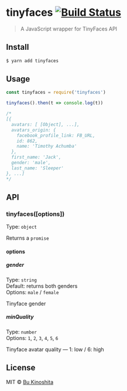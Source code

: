 # tinyfaces [![Build Status](https://travis-ci.org/bukinoshita/tinyfaces.svg?branch=master)](https://travis-ci.org/bukinoshita/tinyfaces)


> A JavaScript wrapper for TinyFaces API


## Install

```bash
$ yarn add tinyfaces
```


## Usage

```js
const tinyfaces = require('tinyfaces')

tinyfaces().then(t => console.log(t))

/*
[{
  avatars: [ [Object], ...],
  avatars_origin: {
    facebook_profile_link: FB_URL,
    id: 862,
    name: 'Timothy Achumba'
  },
  first_name: 'Jack',
  gender: 'male',
  last_name: 'Sleeper'
}, ...]
*/
```


## API

### tinyfaces([options])

Type: `object`

Returns a `promise`

#### options

##### gender

Type: `string`<br/>
Default: returns both genders<br/>
Options: `male` / `female`

Tinyface gender

##### minQuality

Type: `number`<br/>
Options: `1`, `2`, `3`, `4`, `5`, `6`

Tinyface avatar quality — 1: low / 6: high


## License

MIT © [Bu Kinoshita](https://bukinoshita.io)
